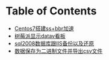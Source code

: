 # Table of Contents

* [Centos7搭建ss+bbr加速](centos7-da-jian-ss+bbr-jia-su.md)
* [树莓派显示datav看板](shu-pai-xian-shi-datav-kan-ban.md)
* [sql2008数据库跟IIS备份以及还原](sql2008-shu-ju-ku-gen-iis-bei-fen-yi-ji-hai-yuan.md)
* [数据保存为二进制文件并导出csv文件](shu-ju-bao-cun-wei-er-jin-zhi-wen-jian-bing-dao-chu-csv-wen-jian.md)



